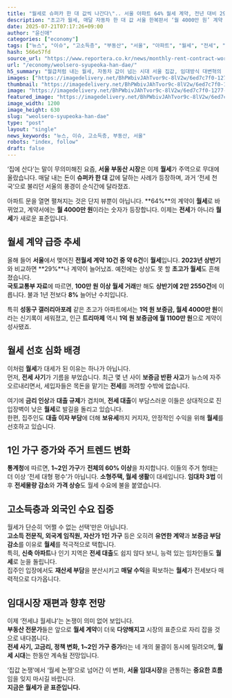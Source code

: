 ```yaml
---
title: "월세로 슈퍼카 한 대 값씩 나간다\".. 서울 아파트 64% 월세 계약, 전년 대비 29% 증가로 전세 추월"
description: "초고가 월세, 매달 자동차 한 대 값 서울 한복판서 ‘월 4000만 원’ 계약 ..."
date: 2025-07-21T07:17:26+09:00
author: "윤신애"
categories: ["economy"]
tags: ["뉴스", "이슈", "고소득층", "부동산", "서울", "아파트", "월세", "전세", "초고가 월세", "럭셔리임대시장", "현금흐름자산화"]
hash: 566e57fd
source_url: "https://www.reportera.co.kr/news/monthly-rent-contract-worth-40-million-won/"
url: "/economy/weolsero-syupeoka-han-dae/"
h5_summary: "월급처럼 내는 월세, 자동차 값이 넘는 시대 서울 집값, 임대방식 대변혁의 현장"
images: ["https://imagedelivery.net/BhPWbivJAhTvor9c-8lV2w/6ed7c7f0-1277-44c3-fc63-de93ff61a500/public", "https://imagedelivery.net/BhPWbivJAhTvor9c-8lV2w/16d3bf74-fd01-460a-3e5c-4cd062046d00/public", "https://imagedelivery.net/BhPWbivJAhTvor9c-8lV2w/007faf61-d660-43f9-677b-1a974e8bbc00/public", "https://imagedelivery.net/BhPWbivJAhTvor9c-8lV2w/269563a8-57bc-45ad-60b4-8dc99c823200/public", "https://imagedelivery.net/BhPWbivJAhTvor9c-8lV2w/30434478-46c2-468e-5050-d548c024d200/public"]
thumbnail: "https://imagedelivery.net/BhPWbivJAhTvor9c-8lV2w/6ed7c7f0-1277-44c3-fc63-de93ff61a500/public"
image: "https://imagedelivery.net/BhPWbivJAhTvor9c-8lV2w/6ed7c7f0-1277-44c3-fc63-de93ff61a500/public"
featured_image: "https://imagedelivery.net/BhPWbivJAhTvor9c-8lV2w/6ed7c7f0-1277-44c3-fc63-de93ff61a500/public"
image_width: 1200
image_height: 630
slug: "weolsero-syupeoka-han-dae"
type: "post"
layout: "single"
news_keywords: "뉴스, 이슈, 고소득층, 부동산, 서울"
robots: "index, follow"
draft: false
---
```


‘집에 산다’는 말이 무의미해진 요즘, **서울 부동산 시장**은 이제 **월세**가 주역으로 무대에 올랐습니다. 매달 내는 돈이 **슈퍼카 한 대** 값에 달하는 사례가 등장하며, 과거 ‘전세 천국’으로 불리던 서울의 풍경이 순식간에 달라졌죠.

아파트 문을 열면 펼쳐지는 것은 단지 뷰뿐이 아닙니다. **64%**의 계약이 **월세**로 바뀌었고, 계약서에는 **월 4000만 원**이라는 숫자가 등장합니다. 이제는 **전세**가 아니라 **월세**가 새로운 표준입니다.  
 
## 월세 계약 급증 추세

올해 들어 **서울**에서 맺어진 **전월세 계약 10건 중 약 6건**이 **월세**입니다. **2023년 상반기**와 비교하면 **29%**나 계약이 늘어났죠. 예전에는 상상도 못 할 **초고가 월세**도 흔해졌습니다.  
**국토교통부 자료**에 따르면, **100만 원 이상 월세 거래**만 해도 **상반기에 2만 2550건**에 이릅니다. 불과 1년 전보다 **8%** 늘어난 수치입니다.  

특히 **성동구 갤러리아포레** 같은 초고가 아파트에서는 **1억 원 보증금, 월세 4000만 원**이라는 신기록이 세워졌고, 인근 **트리마제** 역시 **1억 원 보증금에 월 1100만 원**으로 계약이 성사됐죠.

## 월세 선호 심화 배경

이처럼 **월세**가 대세가 된 이유는 하나가 아닙니다.  
먼저, **전세 사기**가 기름을 부었습니다. 최근 몇 년 사이 **보증금 반환 사고**가 뉴스에 자주 오르내리면서, 세입자들은 목돈을 맡기는 **전세**를 꺼려할 수밖에 없습니다.

여기에 **금리 인상**과 **대출 규제**가 겹치며, **전세 대출**이 부담스러운 이들은 상대적으로 진입장벽이 낮은 **월세**로 발길을 돌리고 있습니다.  
한편, 집주인도 **대출 이자 부담**에 더해 **보유세**까지 커지자, 안정적인 수익을 위해 **월세**를 선호하고 있습니다.

## 1인 가구 증가와 주거 트렌드 변화

**통계청**에 따르면, **1~2인 가구**가 **전체의 60% 이상**을 차지합니다. 이들의 주거 형태는 더 이상 ‘전세 대형 평수’가 아닙니다. **소형주택, 월세 생활**이 대세입니다. **임대차 3법** 이후 **전세물량 감소**와 **가격 상승**도 월세 수요에 불을 붙였습니다.

## 고소득층과 외국인 수요 집중

월세가 단순히 ‘어쩔 수 없는 선택’만은 아닙니다.  
**고소득 전문직, 외국계 임직원, 자산가 1인 가구** 등은 오히려 **유연한 계약**과 **보증금 부담 감소**를 이유로 **월세**를 적극적으로 택합니다.  
특히, **신축 아파트**나 인기 지역은 **전세 대출**도 쉽지 않다 보니, 능력 있는 임차인들도 **월세**로 눈을 돌립니다.  
집주인 입장에서도 **재산세 부담**을 분산시키고 **매달 수익**을 확보하는 **월세**가 전세보다 매력적으로 다가옵니다.

## 임대시장 재편과 향후 전망

이제 ‘전세냐 월세냐’는 논쟁이 의미 없어 보입니다.  
**부동산 전문가**들은 앞으로 **월세 계약**이 더욱 **다양해지고** 시장의 표준으로 자리 잡을 것으로 내다봅니다.  
**전세 사기, 고금리, 정책 변화, 1~2인 가구 증가**라는 네 개의 물결이 동시에 밀려오며, **월세 시대**는 한동안 계속될 전망입니다.

‘집값 논쟁’에서 ‘월세 논쟁’으로 넘어간 이 변화, **서울 임대시장**을 관통하는 **중요한 흐름**임을 잊지 마시길 바랍니다.  
**지금은 월세가 곧 표준입니다.**
